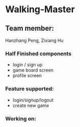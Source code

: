 # Walking-Master

## Team member:
Hanzhang Peng, Zixiang Hu

### Half Finished components
- login / sign up
- game board screen
- profile screen

### Feature supported:
- login/signup/logout
- create new game


### Working on:

